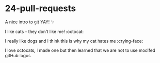 # 24-pull-requests
A nice intro to git YAY! :sparkles:

I like cats - they don't like me! :octocat: 

I really like dogs and I think this is why my cat hates me :crying-face:

I love octocats, I made one but then learned that we are not to use modifed gitHub logos
